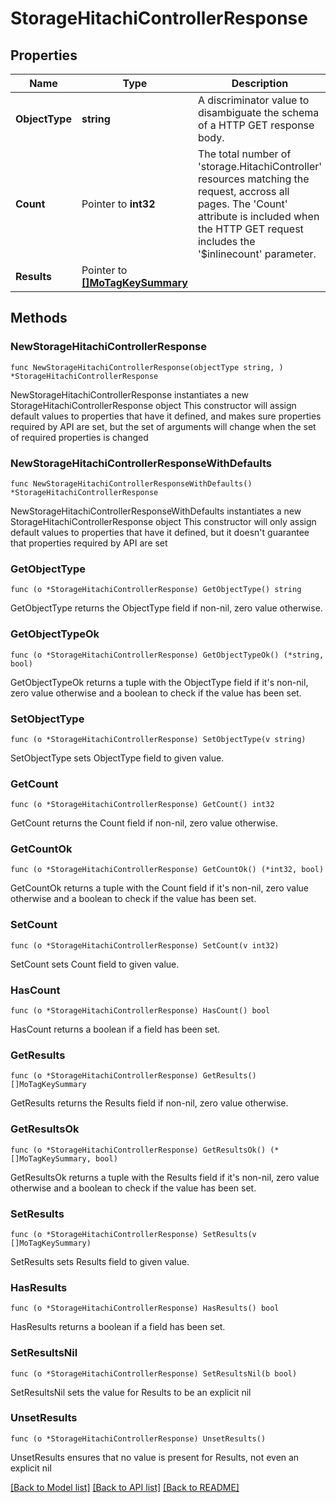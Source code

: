 # StorageHitachiControllerResponse

## Properties

Name | Type | Description | Notes
------------ | ------------- | ------------- | -------------
**ObjectType** | **string** | A discriminator value to disambiguate the schema of a HTTP GET response body. | 
**Count** | Pointer to **int32** | The total number of &#39;storage.HitachiController&#39; resources matching the request, accross all pages. The &#39;Count&#39; attribute is included when the HTTP GET request includes the &#39;$inlinecount&#39; parameter. | [optional] 
**Results** | Pointer to [**[]MoTagKeySummary**](mo.TagKeySummary.md) |  | [optional] 

## Methods

### NewStorageHitachiControllerResponse

`func NewStorageHitachiControllerResponse(objectType string, ) *StorageHitachiControllerResponse`

NewStorageHitachiControllerResponse instantiates a new StorageHitachiControllerResponse object
This constructor will assign default values to properties that have it defined,
and makes sure properties required by API are set, but the set of arguments
will change when the set of required properties is changed

### NewStorageHitachiControllerResponseWithDefaults

`func NewStorageHitachiControllerResponseWithDefaults() *StorageHitachiControllerResponse`

NewStorageHitachiControllerResponseWithDefaults instantiates a new StorageHitachiControllerResponse object
This constructor will only assign default values to properties that have it defined,
but it doesn't guarantee that properties required by API are set

### GetObjectType

`func (o *StorageHitachiControllerResponse) GetObjectType() string`

GetObjectType returns the ObjectType field if non-nil, zero value otherwise.

### GetObjectTypeOk

`func (o *StorageHitachiControllerResponse) GetObjectTypeOk() (*string, bool)`

GetObjectTypeOk returns a tuple with the ObjectType field if it's non-nil, zero value otherwise
and a boolean to check if the value has been set.

### SetObjectType

`func (o *StorageHitachiControllerResponse) SetObjectType(v string)`

SetObjectType sets ObjectType field to given value.


### GetCount

`func (o *StorageHitachiControllerResponse) GetCount() int32`

GetCount returns the Count field if non-nil, zero value otherwise.

### GetCountOk

`func (o *StorageHitachiControllerResponse) GetCountOk() (*int32, bool)`

GetCountOk returns a tuple with the Count field if it's non-nil, zero value otherwise
and a boolean to check if the value has been set.

### SetCount

`func (o *StorageHitachiControllerResponse) SetCount(v int32)`

SetCount sets Count field to given value.

### HasCount

`func (o *StorageHitachiControllerResponse) HasCount() bool`

HasCount returns a boolean if a field has been set.

### GetResults

`func (o *StorageHitachiControllerResponse) GetResults() []MoTagKeySummary`

GetResults returns the Results field if non-nil, zero value otherwise.

### GetResultsOk

`func (o *StorageHitachiControllerResponse) GetResultsOk() (*[]MoTagKeySummary, bool)`

GetResultsOk returns a tuple with the Results field if it's non-nil, zero value otherwise
and a boolean to check if the value has been set.

### SetResults

`func (o *StorageHitachiControllerResponse) SetResults(v []MoTagKeySummary)`

SetResults sets Results field to given value.

### HasResults

`func (o *StorageHitachiControllerResponse) HasResults() bool`

HasResults returns a boolean if a field has been set.

### SetResultsNil

`func (o *StorageHitachiControllerResponse) SetResultsNil(b bool)`

 SetResultsNil sets the value for Results to be an explicit nil

### UnsetResults
`func (o *StorageHitachiControllerResponse) UnsetResults()`

UnsetResults ensures that no value is present for Results, not even an explicit nil

[[Back to Model list]](../README.md#documentation-for-models) [[Back to API list]](../README.md#documentation-for-api-endpoints) [[Back to README]](../README.md)


